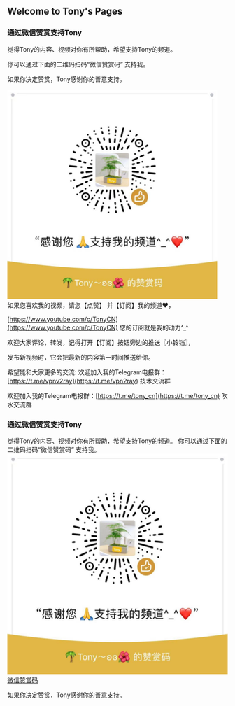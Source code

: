 ## Welcome to Tony's Pages
### 通过微信赞赏支持Tony

觉得Tony的内容、视频对你有所帮助，希望支持Tony的频道。

你可以通过下面的二维码扫码“微信赞赏码” 支持我。

如果你决定赞赏，Tony感谢你的善意️支持。
<Div align=left><img width="480" height="480" src="https://raw.githubusercontent.com/V2RAY-VPN/tony/master/tony_weixin_zanshang.jpg"/></div>
如果您喜欢我的视频，请您【点赞】 并【订阅】我的频道♥，

[https://www.youtube.com/c/TonyCN](https://www.youtube.com/c/TonyCN) 您的订阅就是我的动力^_^

欢迎大家评论，转发，记得打开【订阅】按钮旁边的推送〖小铃铛〗，

发布新视频时，它会把最新的内容第一时间推送给你。

希望能和大家更多的交流:
欢迎加入我的Telegram电报群：[https://t.me/vpnv2ray](https://t.me/vpn2ray)  技术交流群

欢迎加入我的Telegram电报群：[https://t.me/tony_cn](https://t.me/tony_cn)  吹水交流群

### 通过微信赞赏支持Tony

觉得Tony的内容、视频对你有所帮助，希望支持Tony的频道。
你可以通过下面的二维码扫码“微信赞赏码” 支持我。
![微信赞赏码](https://raw.githubusercontent.com/V2RAY-VPN/tony/master/tony_weixin_zanshang.jpg)
[微信赞赏码](https://raw.githubusercontent.com/V2RAY-VPN/tony/master/tony_weixin_zanshang.jpg)

如果你决定赞赏，Tony感谢你的善意️支持。



